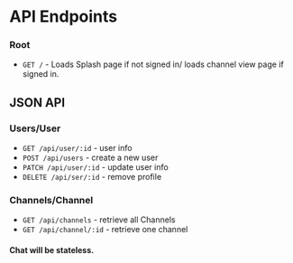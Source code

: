 # API Endpoints

### Root

* `GET /` - Loads Splash page if not signed in/ loads channel view page if signed in.

## JSON API

### Users/User

* `GET /api/user/:id` - user info
* `POST /api/users` - create a new user
* `PATCH /api/user/:id` - update user info
* `DELETE /api/ser/:id` - remove profile

### Channels/Channel

* `GET /api/channels` - retrieve all Channels
* `GET /api/channel/:id` - retrieve one channel

#### Chat will be stateless.
